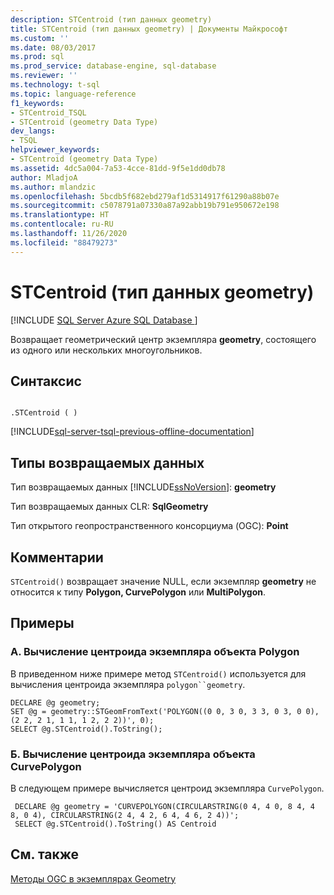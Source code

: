 ```yaml
---
description: STCentroid (тип данных geometry)
title: STCentroid (тип данных geometry) | Документы Майкрософт
ms.custom: ''
ms.date: 08/03/2017
ms.prod: sql
ms.prod_service: database-engine, sql-database
ms.reviewer: ''
ms.technology: t-sql
ms.topic: language-reference
f1_keywords:
- STCentroid_TSQL
- STCentroid (geometry Data Type)
dev_langs:
- TSQL
helpviewer_keywords:
- STCentroid (geometry Data Type)
ms.assetid: 4dc5a004-7a53-4cce-81dd-9f5e1dd0db78
author: MladjoA
ms.author: mlandzic
ms.openlocfilehash: 5bcdb5f682ebd279af1d5314917f61290a88b07e
ms.sourcegitcommit: c5078791a07330a87a92abb19b791e950672e198
ms.translationtype: HT
ms.contentlocale: ru-RU
ms.lasthandoff: 11/26/2020
ms.locfileid: "88479273"
---
```

# <a name="stcentroid-geometry-data-type"></a>STCentroid (тип данных geometry)
[!INCLUDE [SQL Server Azure SQL Database ](../../includes/applies-to-version/sql-asdb.md)]

Возвращает геометрический центр экземпляра **geometry**, состоящего из одного или нескольких многоугольников.
  
## <a name="syntax"></a>Синтаксис  
  
```  
  
.STCentroid ( )  
```  
  
[!INCLUDE[sql-server-tsql-previous-offline-documentation](../../includes/sql-server-tsql-previous-offline-documentation.md)]

## <a name="return-types"></a>Типы возвращаемых данных
 Тип возвращаемых данных [!INCLUDE[ssNoVersion](../../includes/ssnoversion-md.md)]: **geometry**  
  
 Тип возвращаемых данных CLR: **SqlGeometry**  
  
 Тип открытого геопространственного консорциума (OGC): **Point**  
  
## <a name="remarks"></a>Комментарии  
 `STCentroid()` возвращает значение NULL, если экземпляр **geometry** не относится к типу **Polygon, CurvePolygon** или **MultiPolygon**.  
  
## <a name="examples"></a>Примеры  
  
### <a name="a-computing-the-centroid-of-a-polygon-instance"></a>A. Вычисление центроида экземпляра объекта Polygon  
 В приведенном ниже примере метод `STCentroid()` используется для вычисления центроида экземпляра `polygon``geometry`.  
  
```  
DECLARE @g geometry;  
SET @g = geometry::STGeomFromText('POLYGON((0 0, 3 0, 3 3, 0 3, 0 0),(2 2, 2 1, 1 1, 1 2, 2 2))', 0);  
SELECT @g.STCentroid().ToString();  
```  
  
### <a name="b-computing-the-centroid-of-a-curvepolygon-instance"></a>Б. Вычисление центроида экземпляра объекта CurvePolygon  
 В следующем примере вычисляется центроид экземпляра `CurvePolygon`.  
  
```
 DECLARE @g geometry = 'CURVEPOLYGON(CIRCULARSTRING(0 4, 4 0, 8 4, 4 8, 0 4), CIRCULARSTRING(2 4, 4 2, 6 4, 4 6, 2 4))';  
 SELECT @g.STCentroid().ToString() AS Centroid
 ```  
  
## <a name="see-also"></a>См. также  
 [Методы OGC в экземплярах Geometry](../../t-sql/spatial-geometry/ogc-methods-on-geometry-instances.md)  
  
  

